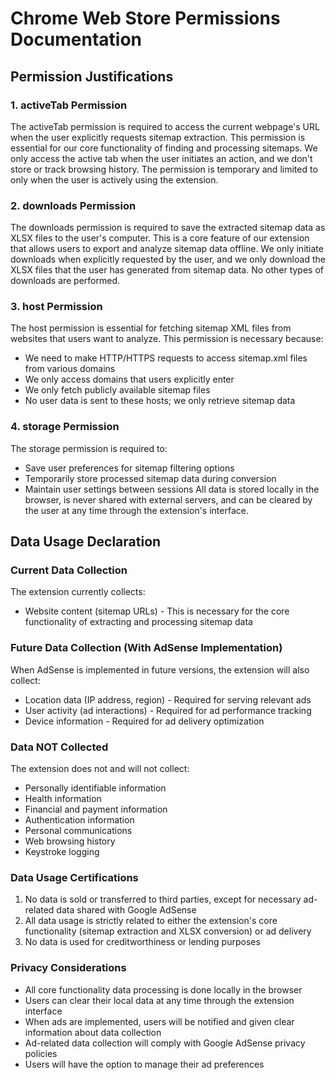 # Chrome Web Store Permissions Documentation

## Permission Justifications

### 1. activeTab Permission
The activeTab permission is required to access the current webpage's URL when the user explicitly requests sitemap extraction. This permission is essential for our core functionality of finding and processing sitemaps. We only access the active tab when the user initiates an action, and we don't store or track browsing history. The permission is temporary and limited to only when the user is actively using the extension.

### 2. downloads Permission
The downloads permission is required to save the extracted sitemap data as XLSX files to the user's computer. This is a core feature of our extension that allows users to export and analyze sitemap data offline. We only initiate downloads when explicitly requested by the user, and we only download the XLSX files that the user has generated from sitemap data. No other types of downloads are performed.

### 3. host Permission
The host permission is essential for fetching sitemap XML files from websites that users want to analyze. This permission is necessary because:
- We need to make HTTP/HTTPS requests to access sitemap.xml files from various domains
- We only access domains that users explicitly enter
- We only fetch publicly available sitemap files
- No user data is sent to these hosts; we only retrieve sitemap data

### 4. storage Permission
The storage permission is required to:
- Save user preferences for sitemap filtering options
- Temporarily store processed sitemap data during conversion
- Maintain user settings between sessions
All data is stored locally in the browser, is never shared with external servers, and can be cleared by the user at any time through the extension's interface.

## Data Usage Declaration

### Current Data Collection
The extension currently collects:
- Website content (sitemap URLs) - This is necessary for the core functionality of extracting and processing sitemap data

### Future Data Collection (With AdSense Implementation)
When AdSense is implemented in future versions, the extension will also collect:
- Location data (IP address, region) - Required for serving relevant ads
- User activity (ad interactions) - Required for ad performance tracking
- Device information - Required for ad delivery optimization

### Data NOT Collected
The extension does not and will not collect:
- Personally identifiable information
- Health information
- Financial and payment information
- Authentication information
- Personal communications
- Web browsing history
- Keystroke logging

### Data Usage Certifications
1. No data is sold or transferred to third parties, except for necessary ad-related data shared with Google AdSense
2. All data usage is strictly related to either the extension's core functionality (sitemap extraction and XLSX conversion) or ad delivery
3. No data is used for creditworthiness or lending purposes

### Privacy Considerations
- All core functionality data processing is done locally in the browser
- Users can clear their local data at any time through the extension interface
- When ads are implemented, users will be notified and given clear information about data collection
- Ad-related data collection will comply with Google AdSense privacy policies
- Users will have the option to manage their ad preferences 